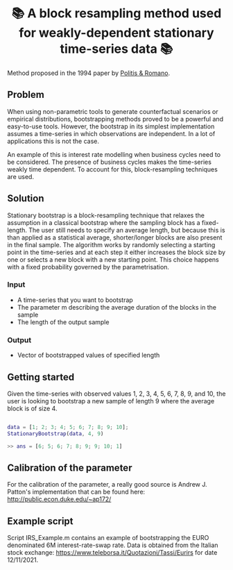 <h1 align="center" style="border-botom: none">
  <b>📚 A block resampling method used for weakly-dependent stationary time-series data 📚
  </b>
</h1>

Method proposed in the 1994 paper by [Politis & Romano](https://www.researchgate.net/publication/254287565_The_Stationary_Bootstrap).

## Problem
When using non-parametric tools to generate counterfactual scenarios or empirical distributions, bootstrapping methods proved to be a powerful and easy-to-use tools. However, the bootstrap in its simplest implementation assumes a time-series in which observations are independent. In a lot of applications this is not the case.

An example of this is interest rate modelling when business cycles need to be considered. The presence of business cycles makes the time-series weakly time dependent. To account for this, block-resampling techniques are used.

## Solution

Stationary bootstrap is a block-resampling technique that relaxes the assumption in a classical bootstrap where the sampling block has a fixed-length. The user still needs to specify an average length, but because this is than applied as a statistical average, shorter/longer blocks are also present in the final sample.
The algorithm works by randomly selecting a starting point in the time-series and at each step it either increases the block size by one or selects a new block with a new starting point. This choice happens with a fixed probability governed by the parametrisation.

### Input
 - A time-series that you want to bootstrap
 - The parameter m describing the average duration of the blocks in the sample
 - The length of the output sample
 
 ### Output
  - Vector of bootstrapped values of specified length

## Getting started

Given the time-series with observed values 1, 2, 3, 4, 5, 6, 7, 8, 9, and 10, the user is looking to bootstrap a new sample of length 9 where the average block is of size 4. 

```matlab

data = [1; 2; 3; 4; 5; 6; 7; 8; 9; 10];
StationaryBootstrap(data, 4, 9)

>> ans = [6; 5; 6; 7; 8; 9; 9; 10; 1]
```

## Calibration of the parameter

For the calibration of the parameter, a really good source is Andrew J. Patton's implementation that can be found here: http://public.econ.duke.edu/~ap172/

## Example script
Script IRS_Example.m contains an example of bootstrapping the EURO denominated 6M interest-rate-swap rate. Data is obtained from the Italian stock exchange: https://www.teleborsa.it/Quotazioni/Tassi/Eurirs for date 12/11/2021.


